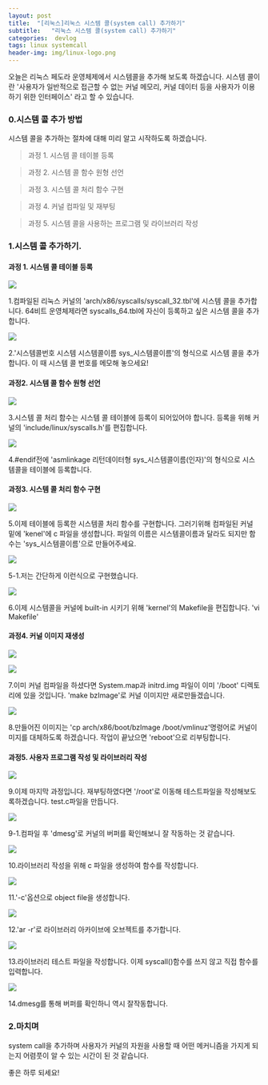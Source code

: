 ```yaml
---
layout: post
title:  "[리눅스]리눅스 시스템 콜(system call) 추가하기"
subtitle:   "리눅스 시스템 콜(system call) 추가하기"
categories:  devlog
tags: linux systemcall
header-img: img/linux-logo.png
---
```


오늘은 리눅스 페도라 운영체제에서 시스템콜을 추가해 보도록 하겠습니다. 시스템 콜이란 '사용자가 일반적으로 접근할 수 없는 커널 메모리, 커널 데이터 등을 사용자가 이용하기 위한 인터페이스' 라고 할 수 있습니다.

### 0.시스템 콜 추가 방법

시스템 콜을 추가하는 절차에 대해 미리 알고 시작하도록 하겠습니다.

> 과정 1. 시스템 콜 테이블 등록

> 과정 2. 시스템 콜 함수 원형 선언

> 과정 3. 시스템 콜 처리 함수 구현

> 과정 4. 커널 컴파일 및 재부팅

> 과정 5. 시스템 콜을 사용하는 프로그램 및 라이브러리 작성

### 1.시스템 콜 추가하기.

#### 과정 1. 시스템 콜 테이블 등록

[![](http://postfiles2.naver.net/20160320_273/zooqzqz_14584011511083BhNI_PNG/1.PNG?type=w773)](#)

1.컴파일된 리눅스 커널의 'arch/x86/syscalls/syscall_32.tbl'에 시스템 콜을 추가합니다. 64비트 운영체제라면 syscalls_64.tbl에 자신이 등록하고 싶은 시스템 콜을 추가합니다.

[![](http://postfiles10.naver.net/20160320_201/zooqzqz_14584011513464LLG0_PNG/2.PNG?type=w773)](#)

2.'시스템콜번호 시스템 시스템콜이름 sys_시스템콜이름'의 형식으로 시스템 콜을 추가합니다. 이 때 시스템 콜 번호를 메모해 놓으세요!

#### 과정2. 시스템 콜 함수 원형 선언

[![](http://postfiles7.naver.net/20160320_86/zooqzqz_1458401151505pEKib_PNG/3.PNG?type=w773)](#)

3.시스템 콜 처리 함수는 시스템 콜 테이블에 등록이 되어있어야 합니다. 등록을 위해 커널의 'include/linux/syscalls.h'를 편집합니다.

[![](http://postfiles14.naver.net/20160320_253/zooqzqz_1458401151657PfbaU_PNG/4.PNG?type=w773)](#)

4.#endif전에 'asmlinkage 리턴데이터형 sys_시스템콜이름(인자)'의 형식으로 시스템콜을 테이블에 등록합니다.

#### 과정3. 시스템 콜 처리 함수 구현

[![](http://postfiles3.naver.net/20160320_18/zooqzqz_1458401151762l4SN3_PNG/5.PNG?type=w773)](#)

5.이제 테이블에 등록한 시스템콜 처리 함수를 구현합니다. 그러기위해 컴파일된 커널 밑에 'kenel'에 c 파일을 생성합니다. 파일의 이름은 시스템콜이름과 달라도 되지만 함수는 'sys_시스템콜이름'으로 만들어주세요.


[![](http://postfiles15.naver.net/20160320_286/zooqzqz_1458401152047lBKvC_PNG/6.PNG?type=w773)](#)

5-1.저는 간단하게 이런식으로 구현했습니다.

[![](http://postfiles12.naver.net/20160320_219/zooqzqz_1458401152214VKNeA_PNG/7.PNG?type=w773)](#)

6.이제 시스템콜을 커널에 built-in 시키기 위해 'kernel'의 Makefile을 편집합니다. 'vi Makefile'

#### 과정4. 커널 이미지 재생성

[![](http://postfiles9.naver.net/20160320_8/zooqzqz_1458401152349dkoBT_PNG/8.PNG?type=w773)](#)

[![](http://postfiles16.naver.net/20160320_15/zooqzqz_1458401152708FX1su_PNG/9.PNG?type=w773)](#)

7.이미 커널 컴파일을 하셨다면 System.map과 initrd.img 파일이 이미 '/boot' 디렉토리에 있을 것입니다. 'make bzImage'로 커널 이미지만 새로만들겠습니다.

[![](http://postfiles14.naver.net/20160320_285/zooqzqz_14584011529345Xu9t_PNG/10.PNG?type=w773)](#)

8.만들어진 이미지는 'cp arch/x86/boot/bzImage /boot/vmlinuz'명령어로 커널이미지를 대체하도록 하겠습니다. 작업이 끝났으면 'reboot'으로 리부팅합니다.

#### 과정5. 사용자 프로그램 작성 및 라이브러리 작성

[![](http://postfiles15.naver.net/20160320_222/zooqzqz_14584011531778jUm3_PNG/11.PNG?type=w773)](#)

9.이제 마지막 과정입니다. 재부팅하였다면 '/root'로 이동해 테스트파일을 작성해보도록하겠습니다. test.c파일을 만듭니다.

[![](http://postfiles16.naver.net/20160320_255/zooqzqz_14584011533398BzKW_PNG/12.PNG?type=w773)](#)

9-1.컴파일 후 'dmesg'로 커널의 버퍼를 확인해보니 잘 작동하는 것 같습니다.

[![](http://postfiles6.naver.net/20160320_261/zooqzqz_1458401153681yVSKQ_PNG/13.PNG?type=w773)](#)

10.라이브러리 작성을 위해 c 파일을 생성하여 함수를 작성합니다.

[![](http://postfiles4.naver.net/20160320_67/zooqzqz_1458401153839R8PIL_PNG/14.PNG?type=w773)](#)

11.'-c'옵션으로 object file을 생성합니다.

[![](http://postfiles10.naver.net/20160320_217/zooqzqz_1458401153959iGRci_PNG/14-1.PNG?type=w773)](#)

12.'ar -r'로 라이브러리 아카이브에 오브젝트를 추가합니다.


[![](http://postfiles9.naver.net/20160320_72/zooqzqz_1458404524920R11xj_PNG/15-1.PNG?type=w773)](#)

13.라이브러리 테스트 파일을 작성합니다. 이제 syscall()함수를 쓰지 않고 직접 함수를 입력합니다.


[![](http://postfiles16.naver.net/20160320_175/zooqzqz_1458401154098PGTR0_PNG/15.PNG?type=w773)](#)

14.dmesg를 통해 버퍼를 확인하니 역시 잘작동합니다.

### 2.마치며

system call을 추가하며 사용자가 커널의 자원을 사용할 때 어떤 메커니즘을 가지게 되는지 어렴풋이 알 수 있는 시간이 된 것 같습니다.

좋은 하루 되세요!
